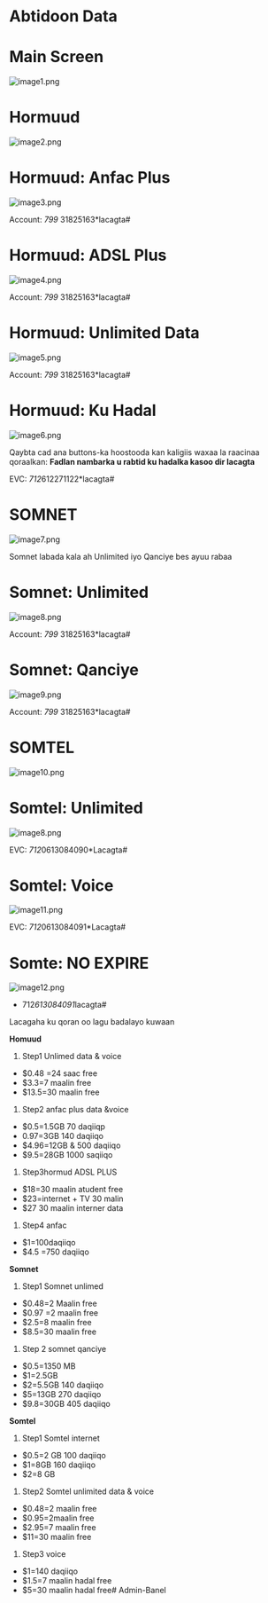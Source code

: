 # Abtidoon Data

# Main Screen

![image1.png](READMEIMAGES/image1.png)

# Hormuud

![image2.png](READMEIMAGES/image2.png)

# Hormuud: Anfac Plus

![image3.png](READMEIMAGES/image3.png)

Account: *799* 31825163*lacagta#

# Hormuud: ADSL Plus

![image4.png](READMEIMAGES/image4.png)

Account: *799* 31825163*lacagta#

# Hormuud: Unlimited Data

![image5.png](READMEIMAGES/image5.png)

Account: *799* 31825163*lacagta#

# Hormuud: Ku Hadal

![image6.png](READMEIMAGES/image6.png)

Qaybta cad ana buttons-ka hoostooda kan kaligiis waxaa la raacinaa qoraalkan: **Fadlan nambarka u rabtid ku hadalka kasoo dir lacagta**

EVC: *712*612271122*lacagta#

# SOMNET

![image7.png](READMEIMAGES/image7.png)

Somnet labada kala ah Unlimited iyo Qanciye bes ayuu rabaa

# Somnet: Unlimited

![image8.png](READMEIMAGES/image8.png)

Account: *799* 31825163*lacagta#

# Somnet: Qanciye

![image9.png](READMEIMAGES/image9.png)

Account: *799* 31825163*lacagta#

# SOMTEL

![image10.png](READMEIMAGES/image10.png)

# Somtel: Unlimited

![image8.png](READMEIMAGES/image8.png)

EVC: *712*0613084090*Lacagta#

# Somtel: Voice

![image11.png](READMEIMAGES/image11.png)

EVC: *712*0613084091*Lacagta#

# Somte: NO EXPIRE

![image12.png](READMEIMAGES/image12.png)

- 712*613084091*lacagta#

Lacagaha ku qoran oo lagu badalayo kuwaan

**Homuud**

1. Step1 Unlimed data & voice
- $0.48 =24 saac free
- $3.3=7 maalin free
- $13.5=30 maalin free
1. Step2 anfac plus data &voice
- $0.5=1.5GB 70 daqiiqp
- 0.97=3GB 140 daqiiqo
- $4.96=12GB & 500 daqiiqo
- $9.5=28GB 1000 saqiiqo
1. Step3hormud ADSL PLUS
- $18=30 maalin atudent free
- $23=internet + TV 30 malin
- $27 30 maalin interner data
1. Step4 anfac
- $1=100daqiiqo
- $4.5 =750 daqiiqo

**Somnet**

1. Step1 Somnet unlimed
- $0.48=2 Maalin free
- $0.97 =2 maalin free
- $2.5=8 maalin free
- $8.5=30 maalin free
1. Step 2 somnet qanciye
- $0.5=1350 MB
- $1=2.5GB
- $2=5.5GB 140 daqiiqo
- $5=13GB 270 daqiiqo
- $9.8=30GB 405 daqiiqo

**Somtel**

1. Step1 Somtel internet
- $0.5=2 GB 100 daqiiqo
- $1=8GB 160 daqiiqo
- $2=8 GB
1. Step2 Somtel unlimited data & voice
- $0.48=2 maalin free
- $0.95=2maalin free
- $2.95=7 maalin free
- $11=30 maalin free
1. Step3 voice
- $1=140 daqiiqo
- $1.5=7 maalin hadal free
- $5=30 maalin hadal free#   A d m i n - B a n e l  
 